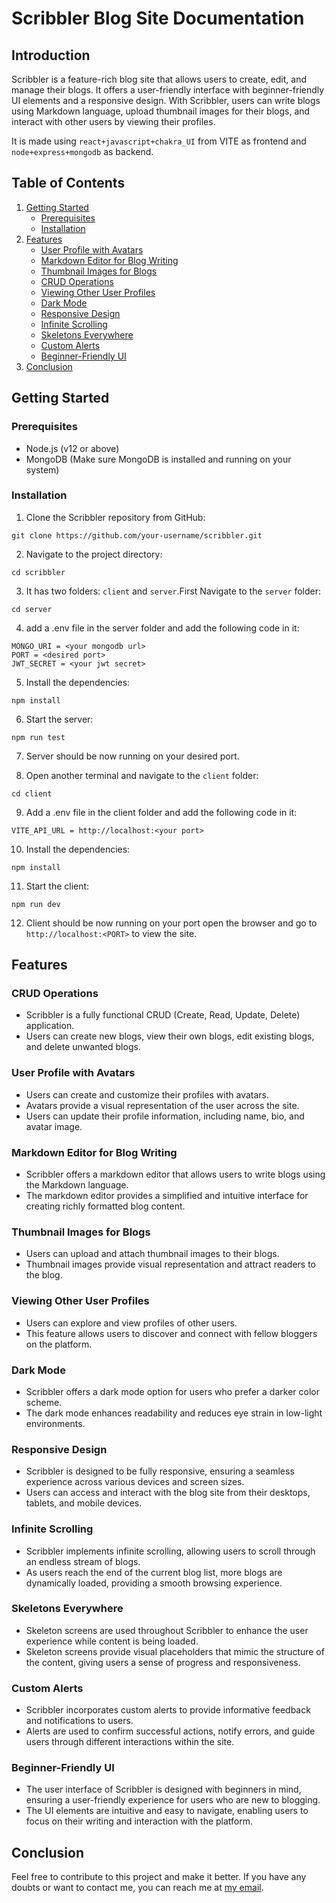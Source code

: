 # Scribbler Blog Site Documentation

## Introduction

Scribbler is a feature-rich blog site that allows users to create, edit, and manage their blogs. It offers a user-friendly interface with beginner-friendly UI elements and a responsive design. With Scribbler, users can write blogs using Markdown language, upload thumbnail images for their blogs, and interact with other users by viewing their profiles.

It is made using `react+javascript+chakra_UI` from VITE as frontend and `node+express+mongodb` as backend.

## Table of Contents

1. [Getting Started](#getting-started)
   - [Prerequisites](#prerequisites)
   - [Installation](#installation)
2. [Features](#features)
   - [User Profile with Avatars](#user-profile-with-avatars)
   - [Markdown Editor for Blog Writing](#markdown-editor-for-blog-writing)
   - [Thumbnail Images for Blogs](#thumbnail-images-for-blogs)
   - [CRUD Operations](#crud-operations)
   - [Viewing Other User Profiles](#viewing-other-user-profiles)
   - [Dark Mode](#dark-mode)
   - [Responsive Design](#responsive-design)
   - [Infinite Scrolling](#infinite-scrolling)
   - [Skeletons Everywhere](#skeletons-everywhere)
   - [Custom Alerts](#custom-alerts)
   - [Beginner-Friendly UI](#beginner-friendly-ui)
3. [Conclusion](#conclusion)

## Getting Started

### Prerequisites

- Node.js (v12 or above)
- MongoDB (Make sure MongoDB is installed and running on your system)

### Installation

1. Clone the Scribbler repository from GitHub:

```
git clone https://github.com/your-username/scribbler.git

```

2. Navigate to the project directory:

```
cd scribbler
```

3. It has two folders: `client` and `server`.First Navigate to the `server` folder:

```
cd server

```

4. add a .env file in the server folder and add the following code in it:

```
MONGO_URI = <your mongodb url>
PORT = <desired port>
JWT_SECRET = <your jwt secret>

```

5. Install the dependencies:

```
npm install

```

6. Start the server:

```
npm run test

```

7. Server should be now running on your desired port.

8. Open another terminal and navigate to the `client` folder:

```
cd client

```

9. Add a .env file in the client folder and add the following code in it:

```
VITE_API_URL = http://localhost:<your port>

```

10. Install the dependencies:

```
npm install

```

11. Start the client:

```
npm run dev

```

12. Client should be now running on your port open the browser and go to `http://localhost:<PORT>` to view the site.

## Features

### CRUD Operations

- Scribbler is a fully functional CRUD (Create, Read, Update, Delete) application.
- Users can create new blogs, view their own blogs, edit existing blogs, and delete unwanted blogs.

### User Profile with Avatars

- Users can create and customize their profiles with avatars.
- Avatars provide a visual representation of the user across the site.
- Users can update their profile information, including name, bio, and avatar image.

### Markdown Editor for Blog Writing

- Scribbler offers a markdown editor that allows users to write blogs using the Markdown language.
- The markdown editor provides a simplified and intuitive interface for creating richly formatted blog content.

### Thumbnail Images for Blogs

- Users can upload and attach thumbnail images to their blogs.
- Thumbnail images provide visual representation and attract readers to the blog.

### Viewing Other User Profiles

- Users can explore and view profiles of other users.
- This feature allows users to discover and connect with fellow bloggers on the platform.

### Dark Mode

- Scribbler offers a dark mode option for users who prefer a darker color scheme.
- The dark mode enhances readability and reduces eye strain in low-light environments.

### Responsive Design

- Scribbler is designed to be fully responsive, ensuring a seamless experience across various devices and screen sizes.
- Users can access and interact with the blog site from their desktops, tablets, and mobile devices.

### Infinite Scrolling

- Scribbler implements infinite scrolling, allowing users to scroll through an endless stream of blogs.
- As users reach the end of the current blog list, more blogs are dynamically loaded, providing a smooth browsing experience.

### Skeletons Everywhere

- Skeleton screens are used throughout Scribbler to enhance the user experience while content is being loaded.
- Skeleton screens provide visual placeholders that mimic the structure of the content, giving users a sense of progress and responsiveness.

### Custom Alerts

- Scribbler incorporates custom alerts to provide informative feedback and notifications to users.
- Alerts are used to confirm successful actions, notify errors, and guide users through different interactions within the site.

### Beginner-Friendly UI

- The user interface of Scribbler is designed with beginners in mind, ensuring a user-friendly experience for users who are new to blogging.
- The UI elements are intuitive and easy to navigate, enabling users to focus on their writing and interaction with the platform.

## Conclusion

Feel free to contribute to this project and make it better. If you have any doubts or want to contact me, you can reach me at [my email](mailto:aytida.dev@gmail.com).
